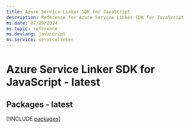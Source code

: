 ```yaml
---
title: Azure Service Linker SDK for JavaScript
description: Reference for Azure Service Linker SDK for JavaScript
ms.date: 07/29/2024
ms.topic: reference
ms.devlang: javascript
ms.service: servicelinker
---
```

# Azure Service Linker SDK for JavaScript - latest
## Packages - latest
[!INCLUDE [packages](service-linker-index.md)]